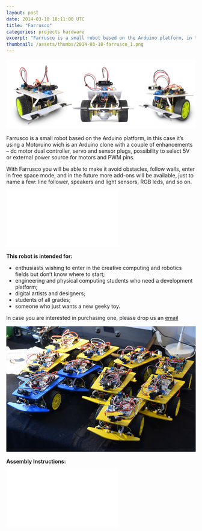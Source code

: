 ```yaml
---
layout: post
date: 2014-03-18 18:11:00 UTC
title: "Farrusco"
categories: projects hardware
excerpt: "Farrusco is a small robot based on the Arduino platform, in this case it’s using a Motoruino wich is an Arduino clone with a couple of enhancements"
thumbnail: /assets/thumbs/2014-03-18-farrusco_1.png
---
```


<img class="postimage" alt="Farrusco" src="/assets/images/2014-03-18-farrusco_2.jpg"/></a>

Farrusco is a small robot based on the Arduino platform, in this case it’s using a Motoruino wich is an Arduino clone with a couple of enhancements – dc motor dual controller, servo and sensor plugs, possibility to select 5V or external power source for motors and PWM pins.


With Farrusco you will be able to make it avoid obstacles, follow walls, enter in free space mode, and in the future more add-ons will be available, just to name a few: line follower, speakers and light sensors, RGB leds, and so on.

<div class="video-container"><iframe src="//www.youtube.com/embed/KobfoLQF1p4" frameborder="0" allowfullscreen></iframe></div>

<strong>This robot is intended for:</strong>

- enthusiasts wishing to enter in the creative computing and robotics fields but don’t know where to start;
- engineering and physical computing students who need a development platform;
- digital artists and designers;
- students of all grades;
- someone who just wants a new geeky toy.


In case you are interested in purchasing one, please drop us an <a href="http://artica.cc/contacts/"> email </a>	
 

<img class="postimage" alt="Audience Pong" src="/assets/images/2014-03-18-farrusco_3.jpg"/></a>

<strong>Assembly Instructions:</strong>
<div class="video-container"><iframe src="//www.youtube.com/embed/KXIqOFZ-uWw" frameborder="0" allowfullscreen></iframe></div>

